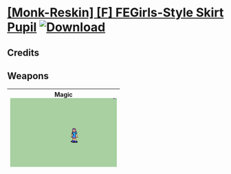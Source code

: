 # [\[Monk-Reskin\] \[F\] FEGirls-Style Skirt Pupil](./) [![Download](https://img.shields.io/badge/Download-%5BMonk--Reskin%5D%20%5BF%5D%20FEGirls-Style%20Skirt%20Pupil-red)](https://minhaskamal.github.io/DownGit/#/home?url=https://github.com/Klokinator/FE-Repo/tree/main/Battle%20Animations/Magi%20-%20Holy-Type/%5BMonk-Reskin%5D%20%5BF%5D%20FEGirls-Style%20Skirt%20Pupil)
## Credits



## Weapons

| <b>Magic</b><br/><img alt="Magic animation" src="./6.%20Magic/Magic.gif"/> |
| :---: |
